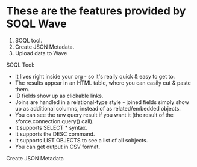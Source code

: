 # These are the features provided by SOQL Wave 
1. SOQL tool.
2. Create JSON Metadata.
3. Upload data to Wave


SOQL Tool:
- It lives right inside your org - so it's really quick & easy to get to. 
- The results appear in an HTML table, where you can easily cut & paste them. 
- ID fields show up as clickable links. 
- Joins are handled in a relational-type style - joined fields simply show up as additional columns, instead of as related/embedded objects. 
- You can see the raw query result if you want it (the result of the sforce.connection.query() call). 
- It supports SELECT * syntax. 
- It supports the DESC command. 
- It supports LIST OBJECTS to see a list of all sobjects. 
- You can get output in CSV format. 

Create JSON Metadata
